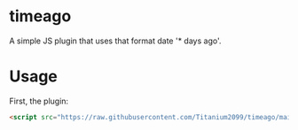# timeago
A simple JS plugin that uses that format date '* days ago'.
# Usage
First, the plugin:
```html
<script src="https://raw.githubusercontent.com/Titanium2099/timeago/main/timeago.min.js"></script>
```
